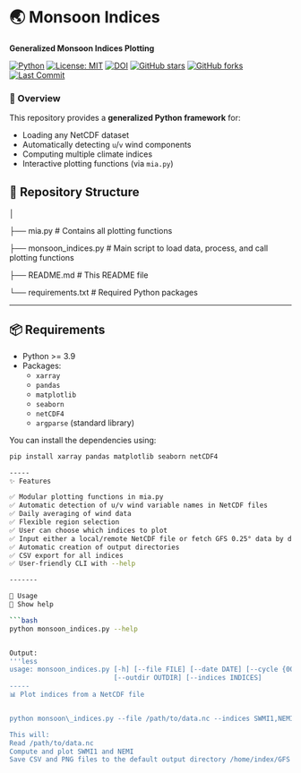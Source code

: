 # 🌏 Monsoon Indices 
**Generalized Monsoon Indices Plotting**

[![Python](https://img.shields.io/badge/Python-3.9%2B-blue.svg)](https://www.python.org/)
[![License: MIT](https://img.shields.io/badge/License-MIT-green.svg)](LICENSE)
[![DOI](https://zenodo.org/badge/DOI/10.5281/zenodo.1234567.svg)](https://doi.org/10.5281/zenodo.1234567)
[![GitHub stars](https://img.shields.io/github/stars/jeongyik/monsoon_indices)](https://github.com/jeongyik/monsoon_indices/stargazers)
[![GitHub forks](https://img.shields.io/github/forks/jeongyik/monsoon_indices)](https://github.com/jeongyik/monsoon_indices/network/members)
[![Last Commit](https://img.shields.io/github/last-commit/jeongyik/monsoon_indices)](https://github.com/jeongyik/monsoon_indices/commits/main)



### 📖 Overview
This repository provides a **generalized Python framework** for:  
- Loading any NetCDF dataset  
- Automatically detecting `u`/`v` wind components  
- Computing multiple climate indices  
- Interactive plotting functions (via `mia.py`)  

## 📂 Repository Structure 

│

├── mia.py                 # Contains all plotting functions

├── monsoon\_indices.py     # Main script to load data, process, and call plotting functions

├── README.md              # This README file

└── requirements.txt       # Required Python packages

-------
## 📦 Requirements 

- Python >= 3.9  
- Packages:  
  - `xarray`  
  - `pandas`  
  - `matplotlib`  
  - `seaborn`  
  - `netCDF4`  
  - `argparse` (standard library)  

You can install the dependencies using:  

```bash
pip install xarray pandas matplotlib seaborn netCDF4

-----
✨ Features

✅ Modular plotting functions in mia.py
✅ Automatic detection of u/v wind variable names in NetCDF files
✅ Daily averaging of wind data
✅ Flexible region selection
✅ User can choose which indices to plot
✅ Input either a local/remote NetCDF file or fetch GFS 0.25° data by date and cycle
✅ Automatic creation of output directories
✅ CSV export for all indices
✅ User-friendly CLI with --help

-------

🚀 Usage
📖 Show help

```bash
python monsoon_indices.py --help


Output:
'''less
usage: monsoon_indices.py [-h] [--file FILE] [--date DATE] [--cycle {00z,06z,12z,18z}]
                          [--outdir OUTDIR] [--indices INDICES]
-----
📊 Plot indices from a NetCDF file


python monsoon\_indices.py --file /path/to/data.nc --indices SWMI1,NEMI

This will:
Read /path/to/data.nc
Compute and plot SWMI1 and NEMI
Save CSV and PNG files to the default output directory /home/index/GFS (can be changed with --outdir)












